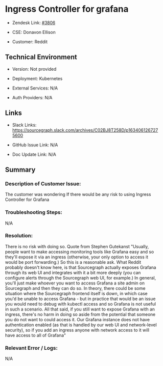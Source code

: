 # Ingress Controller for grafana



- Zendesk Link: [#3806](https://sourcegraph.zendesk.com/agent/tickets/3806)

- CSE: Donavon Ellison

- Customer: Reddit



## Technical Environment

- Version: ​Not provided

- Deployment: Kubernetes 

- External Services: N/A

- Auth Providers: N/A





## Links
- Slack Links:  https://sourcegraph.slack.com/archives/C02BJ8T258D/p1634061267275600

- GitHub Issue Link: N/A

- Doc Update Link: N/A



## Summary
### Description of Customer Issue: 
The customer was wondering If there would be any risk to using Ingress Controller for Grafana

### Troubleshooting Steps:  
N/A

### Resolution:  
There is no risk with doing so. Quote from Stephen Gutekanst "Usually, people want to make accessing monitoring tools like Grafana easy and so they'll expose it via an ingress (otherwise, your only option to access it would be port forwarding.) So this is a reasonable ask. What Reddit probably doesn't know here, is that Sourcegraph actually exposes Grafana through its web UI and integrates with it a bit more deeply (you can configure alerts through the Sourcegraph web UI, for example.) In general, you'll just make whoever you want to access Grafana a site admin on Sourcegraph and then they can do so. In theory, there could be some situation where the Sourcegraph frontend itself is down, in which case you'd be unable to access Grafana - but in practice that would be an issue you would need to debug with kubectl access and so Grafana is not useful in such a scenario. All that said, if you still want to expose Grafana with an ingress, there's no harm in doing so aside from the potential that someone you do not want to could access it. Our Grafana instance does not have authentication enabled (as that is handled by our web UI and network-level security), so if you add an ingress anyone with network access to it will have access to all of Grafana"

### Relevant Error / Logs: 
 N/A




